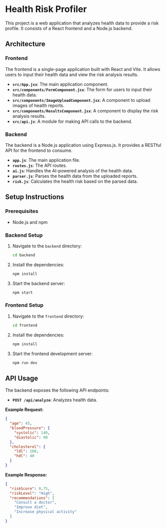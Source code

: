 # Health Risk Profiler

This project is a web application that analyzes health data to provide a risk profile. It consists of a React frontend and a Node.js backend.

## Architecture

### Frontend

The frontend is a single-page application built with React and Vite. It allows users to input their health data and view the risk analysis results.

- **`src/App.jsx`**: The main application component.
- **`src/components/FormComponent.jsx`**: The form for users to input their health data.
- **`src/components/ImageUploadComponent.jsx`**: A component to upload images of health reports.
- **`src/components/ResultsComponent.jsx`**: A component to display the risk analysis results.
- **`src/api.js`**: A module for making API calls to the backend.

### Backend

The backend is a Node.js application using Express.js. It provides a RESTful API for the frontend to consume.

- **`app.js`**: The main application file.
- **`routes.js`**: The API routes.
- **`ai.js`**:  Handles the AI-powered analysis of the health data.
- **`parser.js`**: Parses the health data from the uploaded reports.
- **`risk.js`**: Calculates the health risk based on the parsed data.

## Setup Instructions

### Prerequisites

- Node.js and npm

### Backend Setup

1.  Navigate to the `backend` directory:
    ```bash
    cd backend
    ```
2.  Install the dependencies:
    ```bash
    npm install
    ```
3.  Start the backend server:
    ```bash
    npm start
    ```

### Frontend Setup

1.  Navigate to the `frontend` directory:
    ```bash
    cd frontend
    ```
2.  Install the dependencies:
    ```bash
    npm install
    ```
3.  Start the frontend development server:
    ```bash
    npm run dev
    ```

## API Usage

The backend exposes the following API endpoints:

- **`POST /api/analyze`**: Analyzes health data.

**Example Request:**

```json
{
  "age": 45,
  "bloodPressure": {
    "systolic": 140,
    "diastolic": 90
  },
  "cholesterol": {
    "ldl": 160,
    "hdl": 40
  }
}
```

**Example Response:**

```json
{
  "riskScore": 0.75,
  "riskLevel": "High",
  "recommendations": [
    "Consult a doctor",
    "Improve diet",
    "Increase physical activity"
  ]
}
```
